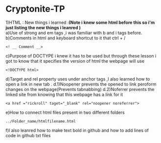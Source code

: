 # Cryptonite-TP
1)HTML :
New things i learned :<b>(Note i knew some html before this so i'm just listing the new things i leanred )</b><br>
a)Use of strong and em tags ,i was familiar with b and i tags before.
<br>
b)Comments in html and keyboard shortcut to it that ctrl + /
```
<! __ Comment __>
```
c)Purpose of DOCTYPE i knew it has to be used but through these lesson i got to know that it specifies the version of html the webpage will use
```
<!DOCTYPE html>
```
d)Target and rel property uses under anchor tags ,I also learned how to open a link in new tab .
 d.1)Noopener prevents the opened to link peroform changes on the webpage(Prevents tabnabbing)
 d.2)Noferrer prevents the linked site from knowing that this webpage has a link for it
 ```
<a href ="rickroll" taget="_blank" rel="noopener noreferrer"> 
```
e)How to connect html files present in two different folders 
```
../Folder_name/htmlfilename.html
```
f)I also leanred how to make text bold in github and how to add lines of code in github txt files
